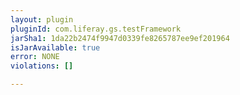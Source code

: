 ```yaml
---
layout: plugin
pluginId: com.liferay.gs.testFramework
jarSha1: 1da22b2474f9947d0339fe8265787ee9ef201964
isJarAvailable: true
error: NONE
violations: []

---
```

